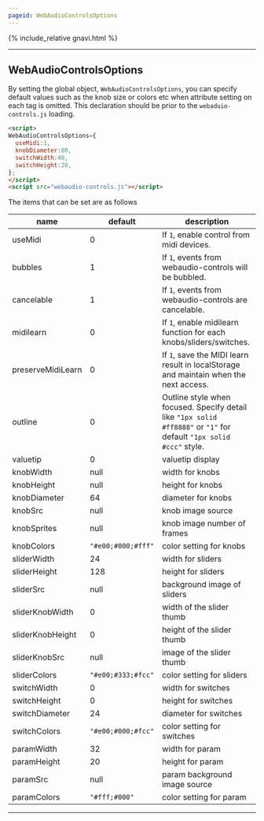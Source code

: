```yaml
---
pageid: WebAudioControlsOptions
---
```

<link rel="stylesheet" href="./docstyle.css">

<script>
  WebAudioControlsOptions={

  };
</script>

<script src="../webaudio-controls.js"></script>

{% include_relative gnavi.html %}

---

## WebAudioControlsOptions

By setting the global object, `WebAudioControlsOptions`, you can specify default values such as the knob size or colors etc when attribute setting on each tag is omitted.
This declaration should be prior to the `webaduio-controls.js` loading.

```html
<script>
WebAudioControlsOptions={
  useMidi:1,
  knobDiameter:80,
  switchWidth:40,
  switchHeight:20,
};
</script>
<script src="webaudio-controls.js"></script>
```
The items that can be set are as follows

name        | default | description
------------|---------|----------------
useMidi     |0        | If `1`, enable control from midi devices.
bubbles     |1        | If `1`, events from webaudio-controls will be bubbled.
cancelable  |1        | If `1`, events from webaudio-controls are cancelable.
midilearn   |0        | If `1`, enable midilearn function for each knobs/sliders/switches.
preserveMidiLearn|0   | If `1`, save the MIDI learn result in localStorage and maintain when the next access.
outline     |0        | Outline style when focused. Specify detail like `"1px solid #ff8888"` or `"1"` for default `"1px solid #ccc"` style.
valuetip    |0        | valuetip display
knobWidth   |null     | width for knobs
knobHeight  |null     | height for knobs
knobDiameter|64       | diameter for knobs
knobSrc     |null     | knob image source
knobSprites |null     | knob image number of frames
knobColors  |`"#e00;#000;#fff"`| color setting for knobs
sliderWidth |24       | width for sliders
sliderHeight|128      | height for sliders
sliderSrc   |null     | background image of sliders
sliderKnobWidth|0     | width of the slider thumb
sliderKnobHeight|0    | height of the slider thumb
sliderKnobSrc|null    | image of the slider thumb
sliderColors|`"#e00;#333;#fcc"`| color setting for sliders
switchWidth |0        | width for switches
switchHeight|0        | height for switches
switchDiameter|24     | diameter for switches
switchColors|`"#e00;#000;#fcc"`| color setting for switches
paramWidth  |32       | width for param
paramHeight |20       | height for param
paramSrc    |null     | param background image source
paramColors |`"#fff;#000"`| color setting for param

---
